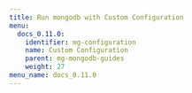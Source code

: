 ```yaml
---
title: Run mongodb with Custom Configuration
menu:
  docs_0.11.0:
    identifier: mg-configuration
    name: Custom Configuration
    parent: mg-mongodb-guides
    weight: 27
menu_name: docs_0.11.0
---
```

